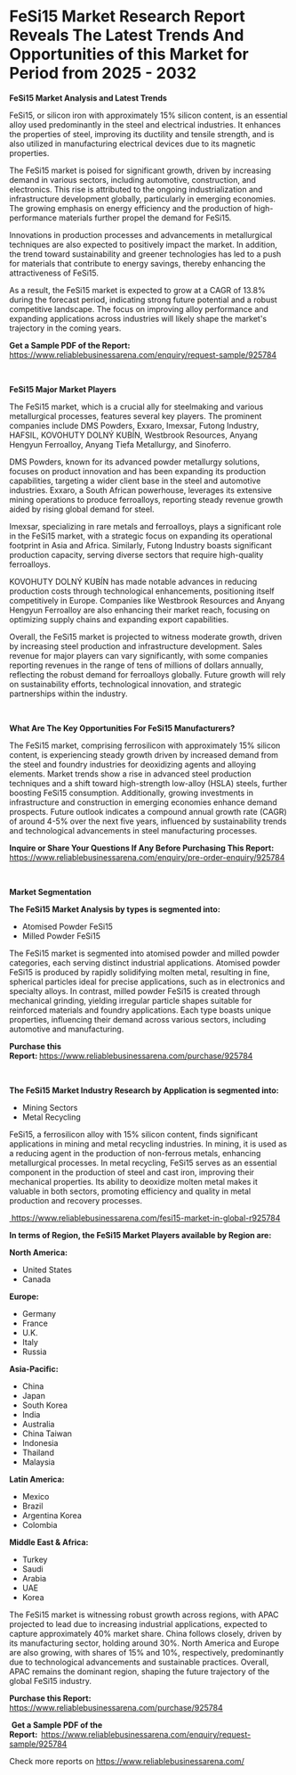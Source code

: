 <p><h1>FeSi15 Market Research Report Reveals The Latest Trends And Opportunities of this Market for Period from 2025 - 2032</h1></p><p><strong>FeSi15 Market Analysis and Latest Trends</strong></p>
<p><p>FeSi15, or silicon iron with approximately 15% silicon content, is an essential alloy used predominantly in the steel and electrical industries. It enhances the properties of steel, improving its ductility and tensile strength, and is also utilized in manufacturing electrical devices due to its magnetic properties.</p><p>The FeSi15 market is poised for significant growth, driven by increasing demand in various sectors, including automotive, construction, and electronics. This rise is attributed to the ongoing industrialization and infrastructure development globally, particularly in emerging economies. The growing emphasis on energy efficiency and the production of high-performance materials further propel the demand for FeSi15.</p><p>Innovations in production processes and advancements in metallurgical techniques are also expected to positively impact the market. In addition, the trend toward sustainability and greener technologies has led to a push for materials that contribute to energy savings, thereby enhancing the attractiveness of FeSi15.</p><p>As a result, the FeSi15 market is expected to grow at a CAGR of 13.8% during the forecast period, indicating strong future potential and a robust competitive landscape. The focus on improving alloy performance and expanding applications across industries will likely shape the market's trajectory in the coming years.</p></p>
<p><strong>Get a Sample PDF of the Report:&nbsp;</strong> <a href="https://www.reliablebusinessarena.com/enquiry/request-sample/925784?utm_campaign=2518&utm_medium=2&utm_source=Github&utm_content=ia&utm_term=24032025&utm_id=fesi15">https://www.reliablebusinessarena.com/enquiry/request-sample/925784</a></p>
<p>&nbsp;</p>
<p><strong>FeSi15 Major Market Players</strong></p>
<p><p>The FeSi15 market, which is a crucial ally for steelmaking and various metallurgical processes, features several key players. The prominent companies include DMS Powders, Exxaro, Imexsar, Futong Industry, HAFSIL, KOVOHUTY DOLNÝ KUBÍN, Westbrook Resources, Anyang Hengyun Ferroalloy, Anyang Tiefa Metallurgy, and Sinoferro. </p><p>DMS Powders, known for its advanced powder metallurgy solutions, focuses on product innovation and has been expanding its production capabilities, targeting a wider client base in the steel and automotive industries. Exxaro, a South African powerhouse, leverages its extensive mining operations to produce ferroalloys, reporting steady revenue growth aided by rising global demand for steel. </p><p>Imexsar, specializing in rare metals and ferroalloys, plays a significant role in the FeSi15 market, with a strategic focus on expanding its operational footprint in Asia and Africa. Similarly, Futong Industry boasts significant production capacity, serving diverse sectors that require high-quality ferroalloys.</p><p>KOVOHUTY DOLNÝ KUBÍN has made notable advances in reducing production costs through technological enhancements, positioning itself competitively in Europe. Companies like Westbrook Resources and Anyang Hengyun Ferroalloy are also enhancing their market reach, focusing on optimizing supply chains and expanding export capabilities.</p><p>Overall, the FeSi15 market is projected to witness moderate growth, driven by increasing steel production and infrastructure development. Sales revenue for major players can vary significantly, with some companies reporting revenues in the range of tens of millions of dollars annually, reflecting the robust demand for ferroalloys globally. Future growth will rely on sustainability efforts, technological innovation, and strategic partnerships within the industry.</p></p>
<p>&nbsp;</p>
<p><strong>What Are The Key Opportunities For FeSi15 Manufacturers?</strong></p>
<p><p>The FeSi15 market, comprising ferrosilicon with approximately 15% silicon content, is experiencing steady growth driven by increased demand from the steel and foundry industries for deoxidizing agents and alloying elements. Market trends show a rise in advanced steel production techniques and a shift toward high-strength low-alloy (HSLA) steels, further boosting FeSi15 consumption. Additionally, growing investments in infrastructure and construction in emerging economies enhance demand prospects. Future outlook indicates a compound annual growth rate (CAGR) of around 4-5% over the next five years, influenced by sustainability trends and technological advancements in steel manufacturing processes.</p></p>
<p><strong>Inquire or Share Your Questions If Any Before Purchasing This Report:</strong> <a href="https://www.reliablebusinessarena.com/enquiry/pre-order-enquiry/925784?utm_campaign=2518&utm_medium=2&utm_source=Github&utm_content=ia&utm_term=24032025&utm_id=fesi15">https://www.reliablebusinessarena.com/enquiry/pre-order-enquiry/925784</a></p>
<p>&nbsp;</p>
<p><strong>Market Segmentation</strong></p>
<p><strong>The FeSi15 Market Analysis by types is segmented into:</strong></p>
<p><ul><li>Atomised Powder FeSi15</li><li>Milled Powder FeSi15</li></ul></p>
<p><p>The FeSi15 market is segmented into atomised powder and milled powder categories, each serving distinct industrial applications. Atomised powder FeSi15 is produced by rapidly solidifying molten metal, resulting in fine, spherical particles ideal for precise applications, such as in electronics and specialty alloys. In contrast, milled powder FeSi15 is created through mechanical grinding, yielding irregular particle shapes suitable for reinforced materials and foundry applications. Each type boasts unique properties, influencing their demand across various sectors, including automotive and manufacturing.</p></p>
<p><strong>Purchase this Report:&nbsp;</strong><a href="https://www.reliablebusinessarena.com/purchase/925784?utm_campaign=2518&utm_medium=2&utm_source=Github&utm_content=ia&utm_term=24032025&utm_id=fesi15">https://www.reliablebusinessarena.com/purchase/925784</a></p>
<p>&nbsp;</p>
<p><strong>The FeSi15 Market Industry Research by Application is segmented into:</strong></p>
<p><ul><li>Mining Sectors</li><li>Metal Recycling</li></ul></p>
<p><p>FeSi15, a ferrosilicon alloy with 15% silicon content, finds significant applications in mining and metal recycling industries. In mining, it is used as a reducing agent in the production of non-ferrous metals, enhancing metallurgical processes. In metal recycling, FeSi15 serves as an essential component in the production of steel and cast iron, improving their mechanical properties. Its ability to deoxidize molten metal makes it valuable in both sectors, promoting efficiency and quality in metal production and recovery processes.</p></p>
<p><a href="https://www.reliablebusinessarena.com/fesi15-market-in-global-r925784?utm_campaign=2518&utm_medium=2&utm_source=Github&utm_content=ia&utm_term=24032025&utm_id=fesi15">&nbsp;https://www.reliablebusinessarena.com/fesi15-market-in-global-r925784</a></p>
<p><strong>In terms of Region, the FeSi15 Market Players available by Region are:</strong></p>
<p>
    <p> <strong> North America: </strong>
        <ul>
            <li>United States</li>
            <li>Canada</li>
        </ul>
        </p> 
    <p> <strong> Europe: </strong>
        <ul>
            <li>Germany</li>
            <li>France</li>
            <li>U.K.</li>
            <li>Italy</li>
            <li>Russia</li>
        </ul>
        </p> 
    <p> <strong> Asia-Pacific: </strong>
        <ul>
            <li>China</li>
            <li>Japan</li>
            <li>South Korea</li>
            <li>India</li>
            <li>Australia</li>
            <li>China Taiwan</li>
            <li>Indonesia</li>
            <li>Thailand</li>
            <li>Malaysia</li>
        </ul>
        </p> 
    <p> <strong> Latin America: </strong>
        <ul>
            <li>Mexico</li>
            <li>Brazil</li>
            <li>Argentina Korea</li>
            <li>Colombia</li>
        </ul>
        </p> 
    <p> <strong> Middle East & Africa: </strong>
        <ul>
            <li>Turkey</li>
            <li>Saudi</li>
            <li>Arabia</li>
            <li>UAE</li>
            <li>Korea</li>
        </ul>
    </p>
    </p>
<p><p>The FeSi15 market is witnessing robust growth across regions, with APAC projected to lead due to increasing industrial applications, expected to capture approximately 40% market share. China follows closely, driven by its manufacturing sector, holding around 30%. North America and Europe are also growing, with shares of 15% and 10%, respectively, predominantly due to technological advancements and sustainable practices. Overall, APAC remains the dominant region, shaping the future trajectory of the global FeSi15 industry.</p></p>
<p><strong>Purchase this Report: </strong><a href="https://www.reliablebusinessarena.com/purchase/925784?utm_campaign=2518&utm_medium=2&utm_source=Github&utm_content=ia&utm_term=24032025&utm_id=fesi15">https://www.reliablebusinessarena.com/purchase/925784</a></p>
<p>&nbsp;<strong>Get a Sample PDF of the Report:&nbsp;&nbsp;</strong><a href="https://www.reliablebusinessarena.com/enquiry/request-sample/925784?utm_campaign=2518&utm_medium=2&utm_source=Github&utm_content=ia&utm_term=24032025&utm_id=fesi15">https://www.reliablebusinessarena.com/enquiry/request-sample/925784</a></p>
<p><strong></strong></p>
<p>Check more reports on <a href="https://www.reliablebusinessarena.com/?utm_campaign=2518&utm_medium=2&utm_source=Github&utm_content=ia&utm_term=24032025&utm_id=fesi15">https://www.reliablebusinessarena.com/</a></p>